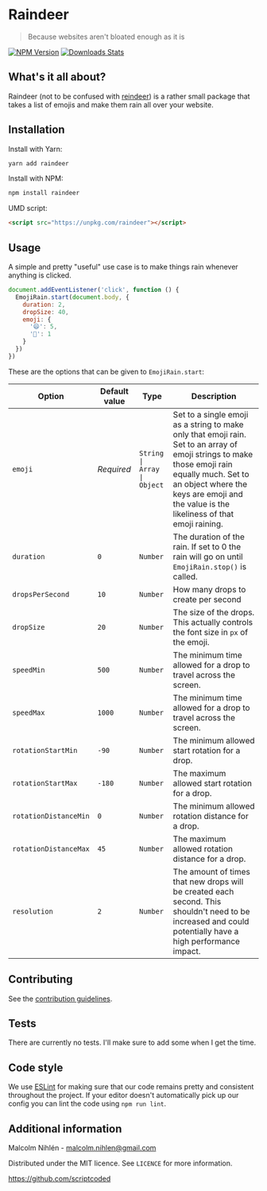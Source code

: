 # Raindeer
> Because websites aren't bloated enough as it is

[![NPM Version][npm-version-badge]][npm-url]
[![Downloads Stats][npm-downloads-badge]][npm-url]

## What's it all about?
Raindeer (not to be confused with
[reindeer](https://en.wikipedia.org/wiki/Reindeer)) is a rather small package
that takes a list of emojis and make them rain all over your website.

## Installation

Install with Yarn:
```bash
yarn add raindeer
```
Install with NPM:
```bash
npm install raindeer
```
UMD script:
```html
<script src="https://unpkg.com/raindeer"></script>
```

## Usage

A simple and pretty "useful" use case is to make things rain whenever anything
is clicked.

```js
document.addEventListener('click', function () {
  EmojiRain.start(document.body, {
    duration: 2,
    dropSize: 40,
    emoji: {
      '😄': 5,
      '🍰': 1
    }
  })
})
```

These are the options that can be given to `EmojiRain.start`:

| Option | Default value | Type | Description |
| ------ | ------------- | ---- | ----------- |
| `emoji` | *Required* | `String \| Array \| Object` | Set to a single emoji as a string to make only that emoji rain. Set to an array of emoji strings to make those emoji rain equally much. Set to an object where the keys are emoji and the value is the likeliness of that emoji raining. |
| `duration` | `0` | `Number` | The duration of the rain. If set to 0 the rain will go on until `EmojiRain.stop()` is called. |
| `dropsPerSecond` | `10` | `Number` | How many drops to create per second |
| `dropSize` | `20` | `Number` | The size of the drops. This actually controls the font size in `px` of the emoji. |
| `speedMin` | `500` | `Number` | The minimum time allowed for a drop to travel across the screen. |
| `speedMax` | `1000` | `Number` | The minimum time allowed for a drop to travel across the screen. |
| `rotationStartMin` | `-90` | `Number` | The minimum allowed start rotation for a drop. |
| `rotationStartMax` | `-180` | `Number` | The maximum allowed start rotation for a drop. |
| `rotationDistanceMin` | `0` | `Number` | The minimum allowed rotation distance for a drop. |
| `rotationDistanceMax` | `45` | `Number` | The maximum allowed rotation distance for a drop. |
| `resolution` | `2` | `Number` | The amount of times that new drops will be created each second. This shouldn't need to be increased and could potentially have a high performance impact. |

## Contributing

See the [contribution guidelines](CONTRIBUTING.md).

## Tests

There are currently no tests. I'll make sure to add some when I get the time.

## Code style

We use [ESLint](https://eslint.org/) for making sure that our code remains pretty and consistent throughout the project. If your editor doesn't automatically pick up our config you can lint the code using `npm run lint`.

## Additional information

Malcolm Nihlén - malcolm.nihlen@gmail.com

Distributed under the MIT licence. See `LICENCE` for more information.

https://github.com/scriptcoded

[npm-version-badge]: https://img.shields.io/npm/v/raindeer.svg
[npm-downloads-badge]: https://img.shields.io/npm/dm/raindeer.svg
[npm-url]: https://npmjs.org/package/raindeer
